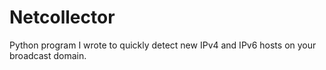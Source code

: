 # Netcollector

Python program I wrote to quickly detect new IPv4 and IPv6 hosts on your broadcast domain.
